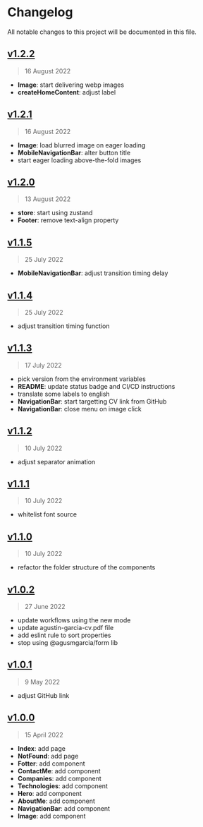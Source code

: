 # Changelog

All notable changes to this project will be documented in this file.

## [v1.2.2](https://github.com/agusmgarcia/next-agustin-garcia/tree/v1.2.2)

> 16 August 2022

- **Image**: start delivering webp images
- **createHomeContent**: adjust label

## [v1.2.1](https://github.com/agusmgarcia/next-agustin-garcia/tree/v1.2.1)

> 16 August 2022

- **Image**: load blurred image on eager loading
- **MobileNavigationBar**: alter button title
- start eager loading above-the-fold images

## [v1.2.0](https://github.com/agusmgarcia/next-agustin-garcia/tree/v1.2.0)

> 13 August 2022

- **store**: start using zustand
- **Footer**: remove text-align property

## [v1.1.5](https://github.com/agusmgarcia/next-agustin-garcia/tree/v1.1.5)

> 25 July 2022

- **MobileNavigationBar**: adjust transition timing delay

## [v1.1.4](https://github.com/agusmgarcia/next-agustin-garcia/tree/v1.1.4)

> 25 July 2022

- adjust transition timing function

## [v1.1.3](https://github.com/agusmgarcia/next-agustin-garcia/tree/v1.1.3)

> 17 July 2022

- pick version from the environment variables
- **README**: update status badge and CI/CD instructions
- translate some labels to english
- **NavigationBar**: start targetting CV link from GitHub
- **NavigationBar**: close menu on image click

## [v1.1.2](https://github.com/agusmgarcia/next-agustin-garcia/tree/v1.1.2)

> 10 July 2022

- adjust separator animation

## [v1.1.1](https://github.com/agusmgarcia/next-agustin-garcia/tree/v1.1.1)

> 10 July 2022

- whitelist font source

## [v1.1.0](https://github.com/agusmgarcia/next-agustin-garcia/tree/v1.1.0)

> 10 July 2022

- refactor the folder structure of the components

## [v1.0.2](https://github.com/agusmgarcia/next-agustin-garcia/tree/v1.0.2)

> 27 June 2022

- update workflows using the new mode
- update agustin-garcia-cv.pdf file
- add eslint rule to sort properties
- stop using @agusmgarcia/form lib

## [v1.0.1](https://github.com/agusmgarcia/next-agustin-garcia/tree/v1.0.1)

> 9 May 2022

- adjust GitHub link

## [v1.0.0](https://github.com/agusmgarcia/next-agustin-garcia/tree/v1.0.0)

> 15 April 2022

- **Index**: add page
- **NotFound**: add page
- **Fotter**: add component
- **ContactMe**: add component
- **Companies**: add component
- **Technologies**: add component
- **Hero**: add component
- **AboutMe**: add component
- **NavigationBar**: add component
- **Image**: add component
